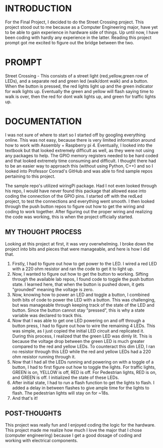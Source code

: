 # INTRODUCTION

For the Final Project, I decided to do the Street Crossing project.
This project stood out to me because as a Computer Engineering major,
have yet to be able to gain experience in hardware side of things. Up until now, I have been coding with hardly any experience in the latter. Reading this project prompt got me excited to figure out the bridge between the two.

# PROMPT

Street Crossing - This consists of a street light (red,yellow,green row of LEDs), and a separate red and green led (walk/dont walk) and a button. When the button is pressed, the red lights light up and the green indicator for walk lights up. Eventually the green and yellow will flash saying time to walk is over, then the red for dont walk lights up, and green for traffic lights up.

# DOCUMENTATION

I was not sure of where to start so I started off by googling everything online. This was not easy, because there is very limited information around how to work with Assembly + Raspberry pi 4. Eventually, I looked into the textbook but that looked extremely difficult as well, as they were not using any packages to help. The GPIO memory registers needed to be hard coded and that looked extremely time consuming and difficult. I thought there had to be an easier way to approach this (without using Python, C++) and so I looked into Professor Conrad's GitHub and was able to find sample repos pertaining to this project.

The sample repo's utilized wiringPi package. Had I not even looked through his repo, I would have never found this package that allowed ease into coding the connection of the GPIO pins. I started off with the redLed project, to test the connections and everything went smooth. I then looked through the push button repos to figure out how to get the wiring and coding to work together. After figuring out the proper wiring and realizing the code was working, this is when the project officially started.

## MY THOUGHT PROCESS

Looking at this project at first, it was very overwhelming. I broke down the project into bits and pieces that were manageable, and here is how I did that.

1. Firstly, I had to figure out how to get power to the LED. I wired a red LED with a 220 ohm resistor and ran the code to get it to light up.
2. Now, I wanted to figure out how to get the button to working. Sifting through the available lab repos, I found code to toggle the push button state. I learned here, that when the button is pushed down, it gets "grounded" meaning the voltage is zero.
3. Now, knowing how to power an LED and toggle a button, I combined both bits of code to power the LED with a button. This was challenging, but was manageable through keeping track of the state of the LED and button. Since the button cannot stay "pressed", this is why a state variable was declared to track this.
4. Now that I was able to get one LED powering on and off through a button press, I had to figure out how to wire the remaining 4 LEDs. This was simple, as I just copied the initial LED circuit and replicated it. During this process, I realized that the green LED was dimly lit. This is because the voltage drop between the green LED is much greater compared to the red and yellow LEDs. To counteract this dim LED, I ran no resistor through this LED while the red and yellow LEDs had a 220 ohm resistor running through it.
5. Now that I had all the LEDs running and powering on with a toggle of a button, I had to first figure out how to toggle the lights. For traffic lights, GREEN is on, YELLOW is off, RED is off. For Pedestrian lights, RED is on, and GREEN is off. I initialized the state of these LEDs.
6. After initial state, I had to run a flash function to get the lights to flash. I added a delay in between flashes to give ample time for the lights to flash. The pedestrian lights will stay on for ~18s.
7. And that's it!

## POST-THOUGHTS

This project was really fun and I enjoyed coding the logic for the hardware. This project made me realize how much I love the major that I chose (computer engineering) because I get a good dosage of coding and working with electrical components.
